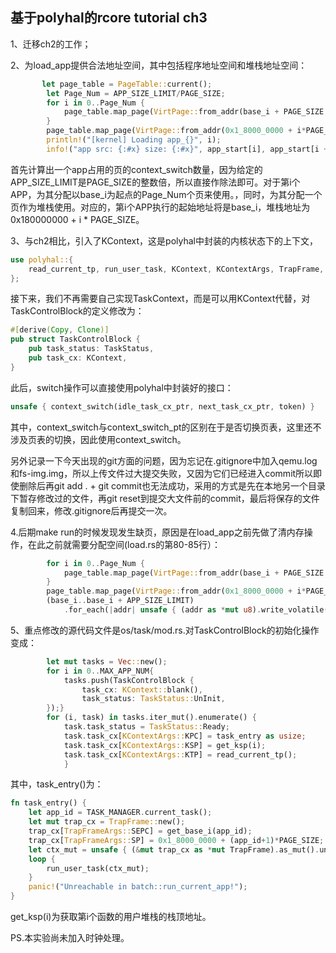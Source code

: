 ## 基于polyhal的rcore tutorial ch3

1、迁移ch2的工作；

2、为load_app提供合法地址空间，其中包括程序地址空间和堆栈地址空间：

```rust
       let page_table = PageTable::current();
        let Page_Num = APP_SIZE_LIMIT/PAGE_SIZE;
        for i in 0..Page_Num {
            page_table.map_page(VirtPage::from_addr(base_i + PAGE_SIZE * i), frame_alloc_persist().expect("can't allocate frame"), MappingFlags::URWX, MappingSize::Page4KB);
        }
        page_table.map_page(VirtPage::from_addr(0x1_8000_0000 + i*PAGE_SIZE), frame_alloc_persist().expect("can't allocate frame"), MappingFlags::URWX, MappingSize::Page4KB);
        println!("[kernel] Loading app_{}", i);
        info!("app src: {:#x} size: {:#x}", app_start[i], app_start[i + 1] - app_start[i]);
```

​	首先计算出一个app占用的页的context_switch数量，因为给定的APP_SIZE_LIMIT是PAGE_SIZE的整数倍，所以直接作除法即可。对于第i个APP，为其分配以base_i为起点的Page_Num个页来使用。，同时，为其分配一个页作为堆栈使用。对应的，第i个APP执行的起始地址将是base_i，堆栈地址为0x180000000 + i * PAGE_SIZE。

3、与ch2相比，引入了KContext，这是polyhal中封装的内核状态下的上下文，

```rust
use polyhal::{
    read_current_tp, run_user_task, KContext, KContextArgs, TrapFrame, TrapFrameArgs,
};
```

​    接下来，我们不再需要自己实现TaskContext，而是可以用KContext代替，对TaskControlBlock的定义修改为：

```rust
#[derive(Copy, Clone)]
pub struct TaskControlBlock {
    pub task_status: TaskStatus,
    pub task_cx: KContext,
}
```

此后，switch操作可以直接使用polyhal中封装好的接口：

```rust
unsafe { context_switch(idle_task_cx_ptr, next_task_cx_ptr, token) }
```

其中，context_switch与context_switch_pt的区别在于是否切换页表，这里还不涉及页表的切换，因此使用context_switch。

另外记录一下今天出现的git方面的问题，因为忘记在.gitignore中加入qemu.log和fs-img.img，所以上传文件过大提交失败，又因为它们已经进入commit所以即使删除后再git add . + git commit也无法成功，采用的方式是先在本地另一个目录下暂存修改过的文件，再git reset到提交大文件前的commit，最后将保存的文件复制回来，修改.gitignore后再提交一次。

4.后期make run的时候发现发生缺页，原因是在load_app之前先做了清内存操作，在此之前就需要分配空间(load.rs的第80-85行）：

```rust
        for i in 0..Page_Num {
            page_table.map_page(VirtPage::from_addr(base_i + PAGE_SIZE * i), frame_alloc_persist().expect("can't allocate frame"), MappingFlags::URWX, MappingSize::Page4KB);
        }
        page_table.map_page(VirtPage::from_addr(0x1_8000_0000 + i*PAGE_SIZE), frame_alloc_persist().expect("can't allocate frame"), MappingFlags::URWX, MappingSize::Page4KB);
        (base_i..base_i + APP_SIZE_LIMIT)
            .for_each(|addr| unsafe { (addr as *mut u8).write_volatile(0) });
```

5、重点修改的源代码文件是os/task/mod.rs.对TaskControlBlock的初始化操作变成：

```rust
        let mut tasks = Vec::new();
        for i in 0..MAX_APP_NUM{
            tasks.push(TaskControlBlock {
                task_cx: KContext::blank(),
                task_status: TaskStatus::UnInit,
        });}
        for (i, task) in tasks.iter_mut().enumerate() {
            task.task_status = TaskStatus::Ready;
            task.task_cx[KContextArgs::KPC] = task_entry as usize;
            task.task_cx[KContextArgs::KSP] = get_ksp(i);
            task.task_cx[KContextArgs::KTP] = read_current_tp();          
            }
```

其中，task_entry()为：

```rust
fn task_entry() {
    let app_id = TASK_MANAGER.current_task();
    let mut trap_cx = TrapFrame::new();
    trap_cx[TrapFrameArgs::SEPC] = get_base_i(app_id);
    trap_cx[TrapFrameArgs::SP] = 0x1_8000_0000 + (app_id+1)*PAGE_SIZE;
    let ctx_mut = unsafe { (&mut trap_cx as *mut TrapFrame).as_mut().unwrap() };
    loop {
        run_user_task(ctx_mut);
    }
    panic!("Unreachable in batch::run_current_app!");
}
```

get_ksp(i)为获取第i个函数的用户堆栈的栈顶地址。

PS.本实验尚未加入时钟处理。
